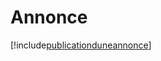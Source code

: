 # Annonce

[!include[publicationduneannonce](annonce.publicationduneannonce.autogen.md)]

































































































































